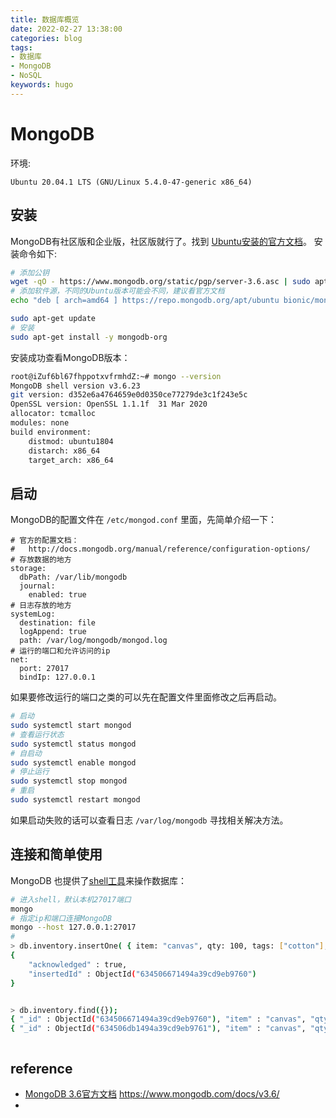 ```yaml
---
title: 数据库概览
date: 2022-02-27 13:38:00
categories: blog
tags: 
- 数据库
- MongoDB
- NoSQL
keywords: hugo
---
```

# MongoDB

环境:
``` 
Ubuntu 20.04.1 LTS (GNU/Linux 5.4.0-47-generic x86_64)
```
## 安装
MongoDB有社区版和企业版，社区版就行了。找到
[Ubuntu安装的官方文档](https://www.mongodb.com/docs/v3.6/tutorial/install-mongodb-on-ubuntu/)。
安装命令如下:
```bash 
# 添加公钥
wget -qO - https://www.mongodb.org/static/pgp/server-3.6.asc | sudo apt-key add -
# 添加软件源，不同的Ubuntu版本可能会不同，建议看官方文档
echo "deb [ arch=amd64 ] https://repo.mongodb.org/apt/ubuntu bionic/mongodb-org/3.6 multiverse" | sudo tee /etc/apt/sources.list.d/mongodb-org-3.6.list

sudo apt-get update
# 安装
sudo apt-get install -y mongodb-org
```
安装成功查看MongoDB版本：
```bash
root@iZuf6bl67fhppotxvfrmhdZ:~# mongo --version
MongoDB shell version v3.6.23
git version: d352e6a4764659e0d0350ce77279de3c1f243e5c
OpenSSL version: OpenSSL 1.1.1f  31 Mar 2020
allocator: tcmalloc
modules: none
build environment:
    distmod: ubuntu1804
    distarch: x86_64
    target_arch: x86_64
```
## 启动
MongoDB的配置文件在 `/etc/mongod.conf` 里面，先简单介绍一下：
```
# 官方的配置文档：
#   http://docs.mongodb.org/manual/reference/configuration-options/
# 存放数据的地方
storage:
  dbPath: /var/lib/mongodb
  journal:
    enabled: true
# 日志存放的地方
systemLog:
  destination: file
  logAppend: true
  path: /var/log/mongodb/mongod.log
# 运行的端口和允许访问的ip
net:
  port: 27017
  bindIp: 127.0.0.1
```
如果要修改运行的端口之类的可以先在配置文件里面修改之后再启动。
```bash
# 启动
sudo systemctl start mongod
# 查看运行状态
sudo systemctl status mongod
# 自启动
sudo systemctl enable mongod
# 停止运行
sudo systemctl stop mongod
# 重启
sudo systemctl restart mongod
```
如果启动失败的话可以查看日志 `/var/log/mongodb` 寻找相关解决方法。

## 连接和简单使用
MongoDB 也提供了[shell工具](https://www.mongodb.com/docs/v3.6/mongo/)来操作数据库：
``` bash
# 进入shell，默认本机27017端口
mongo
# 指定ip和端口连接MongoDB
mongo --host 127.0.0.1:27017
# 
> db.inventory.insertOne( { item: "canvas", qty: 100, tags: ["cotton"], size: { h: 28, w: 35.5, uom: "cm" } })
{
	"acknowledged" : true,
	"insertedId" : ObjectId("634506671494a39cd9eb9760")
}


> db.inventory.find({});
{ "_id" : ObjectId("634506671494a39cd9eb9760"), "item" : "canvas", "qty" : 100, "tags" : [ "cotton" ], "size" : { "h" : 28, "w" : 35.5, "uom" : "cm" } }
{ "_id" : ObjectId("634506db1494a39cd9eb9761"), "item" : "canvas", "qty" : 100, "tags" : [ "cotton" ], "size" : { "h" : 28, "w" : 35.5, "uom" : "cm" } }

```

```java

```

## reference
+ [MongoDB 3.6官方文档](https://www.mongodb.com/docs/v3.6/) https://www.mongodb.com/docs/v3.6/
+ 